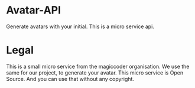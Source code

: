 # Avatar-API
Generate avatars with your initial. This is a micro service api.

# Legal
This is a small micro service from the magiccoder organisation. We use the same for our project, to generate your avatar. This micro service is Open Source. And you can use that without any copyright.
